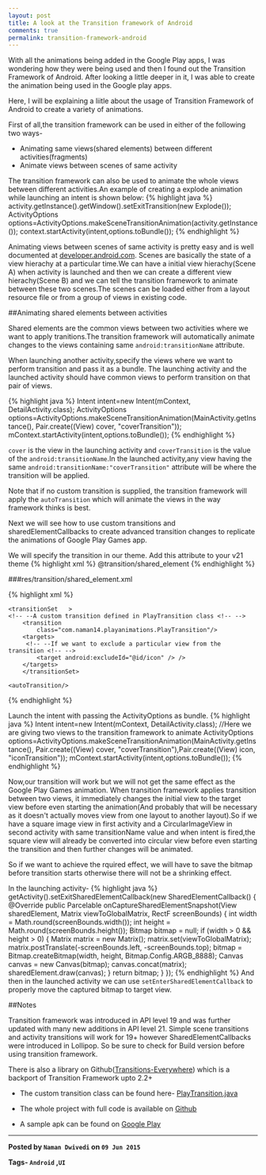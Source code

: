 ```yaml
---
layout: post
title: A look at the Transition framework of Android
comments: true
permalink: transition-framework-android
---
```

With all the animations being added in the Google Play apps, I was wondering how they were being used and then I found out the Transition Framework of Android. After looking a little deeper in it, I was able to create the animation being used in the Google play apps.

Here, I will be explaining a liitle about the usage of Transition Framework of Android to create a variety of animations.

First of all,the transition framework can be used in either of the following two ways-

* Animating same views(shared elements) between different activities(fragments)
* Animate views between scenes of same activity

The transition framework can also be used to animate the whole views  between different activities.An example of creating a explode animation while launching an intent is shown below:
{% highlight java %}
activity.getInstance().getWindow().setExitTransition(new Explode());
ActivityOptions options=ActivityOptions.makeSceneTransitionAnimation(activity.getInstance());
context.startActivity(intent,options.toBundle());
{% endhighlight %} 

Animating views between scenes of same activity is pretty easy and is well documented at [developer.android.com](http://developer.android.com/training/transitions/index.html).
Scenes are basically the state of a view hierachy at a particular time.We can have a initial view hierachy(Scene A) when activity is launched and then we can create a different view hierachy(Scene B) and we can tell the transition framework to animate between these two scenes.The scenes can be loaded either from a layout resource file or from a group of views in existing code.
                 

##Animating shared elements between activities

Shared elements are the common views between two activities where we want to apply tranitions.The transition framework will automatically animate changes to the views containing same `android:transitionName` attribute.

When launching another activity,specify the views where we want to  perform transition and pass it as a bundle. The launching activity and the launched activity should have common views to perform transition on that pair of views.

{% highlight java %}
 Intent intent=new Intent(mContext, DetailActivity.class);
 ActivityOptions options=ActivityOptions.makeSceneTransitionAnimation(MainActivity.getInstance(), Pair.create((View) cover, "coverTransition"));
mContext.startActivity(intent,options.toBundle());
{% endhighlight %}

`cover` is the view in the launching activity and `coverTransition` is the value of the `android:transitionName`.In the launched activity,any view having the same `android:transitionName:"coverTransition"` attribute will be where the transition will be applied.

Note that if no custom transition is supplied, the transition framework will apply the `autoTransition` which will animate the views in the way framework thinks is best.

Next we will see how to use custom transitions and sharedElementCallbacks to create advanced transition changes to replicate the animations of Google Play Games app.


We will specify the transition in our theme. Add this attribute to your v21 theme
{% highlight xml %}
<item name="android:windowSharedElementEnterTransition">@transition/shared_element</item>
{% endhighlight %}


###res/transition/shared_element.xml

{% highlight xml %}
<?xml version="1.0" encoding="utf-8"?>
<!-- --A set of transitions on two views performed together <!-- -->
<transitionSet
    xmlns:android="http://schemas.android.com/apk/res/android"
    android:transitionOrdering="together"
    android:duration="240">

    <transitionSet   >
    <!-- --A custom transition defined in PlayTransition class <!-- -->
        <transition
            class="com.naman14.playanimations.PlayTransition"/>
        <targets>
         <!-- --If we want to exclude a particular view from the transition <!-- -->
            <target android:excludeId="@id/icon" /> />
        </targets>
        </transitionSet>
<!-- --We have left this one upto transition Framework <!-- -->
    <autoTransition/>

</transitionSet>
{% endhighlight %}

Launch the intent with passing the ActivityOptions as bundle.
{% highlight java %}
 Intent intent=new Intent(mContext, DetailActivity.class);
 //Here we are giving two views to the transition framework to animate
 ActivityOptions options=ActivityOptions.makeSceneTransitionAnimation(MainActivity.getInstance(), Pair.create((View) cover, "coverTransition"),Pair.create((View) icon, "iconTransition"));
mContext.startActivity(intent,options.toBundle());
{% endhighlight %}

Now,our transition will work but we will not get the same effect as the Google Play Games animation. When transition framework applies transition between two views, 
it immediately changes the initial view to the target view before even starting the animation(And probably that will be necessary as it doesn't actually moves view from one layout to another layout).So if we have a square image view in first activity and a CircularImageView in second activity with same transitionName value and when intent is fired,the square view will already be converted into circular view before even starting the transition and then further changes will be animated.

So if we want to achieve the rquired effect, we will have to save the bitmap before transition starts otherwise there will not be a shrinking effect.

In the launching activity-
{% highlight java %}
 getActivity().setExitSharedElementCallback(new SharedElementCallback() {
            @Override
            public Parcelable onCaptureSharedElementSnapshot(View sharedElement, Matrix viewToGlobalMatrix, RectF screenBounds) {
                int width = Math.round(screenBounds.width());
                int height = Math.round(screenBounds.height());
                Bitmap bitmap = null;
                if (width > 0 && height > 0) {
                    Matrix matrix = new Matrix();
                    matrix.set(viewToGlobalMatrix);
                    matrix.postTranslate(-screenBounds.left, -screenBounds.top);
                    bitmap = Bitmap.createBitmap(width, height, Bitmap.Config.ARGB_8888);
                    Canvas canvas = new Canvas(bitmap);
                    canvas.concat(matrix);
                    sharedElement.draw(canvas);
                }
                return bitmap;
            }
        });
   {% endhighlight %}
And then in the launched activity we can use `setEnterSharedElementCallback` to properly move the captured bitmap to target view.

##Notes

Transition framework was introduced in API level 19 and was further updated with many new additions in API level 21. Simple scene transitions and activity transitions will work for 19+ however SharedElementCallbacks were introduced in Lollipop. So be sure to check for Build version before using transition framework.

There is also a library on Github([Transitions-Everywhere](https://github.com/andkulikov/transitions-everywhere)) which is a backport of Transition Framework upto 2.2+ 

* The custom transition class can be found here- [PlayTransition.java](https://github.com/naman14/PlayAnimations/blob/master/app/src/main/java/com/naman14/playanimations/PlayTransition.java)

* The whole project with full code is available on [Github](https://github.com/naman14/PlayAnimations)

* A sample apk can be found on [Google Play](https://play.google.com/store/apps/details?id=com.naman14.playanimations&hl=en)

--------
     
     
**Posted by `Naman Dwivedi` on `09 Jun 2015`**

**Tags-   `Android`  ,`UI`**


 




